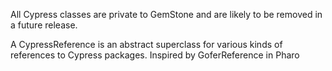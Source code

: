 All Cypress classes are private to GemStone and are likely to be removed in a future release.

A CypressReference is an abstract superclass for various kinds of references to Cypress packages. Inspired by GoferReference in Pharo